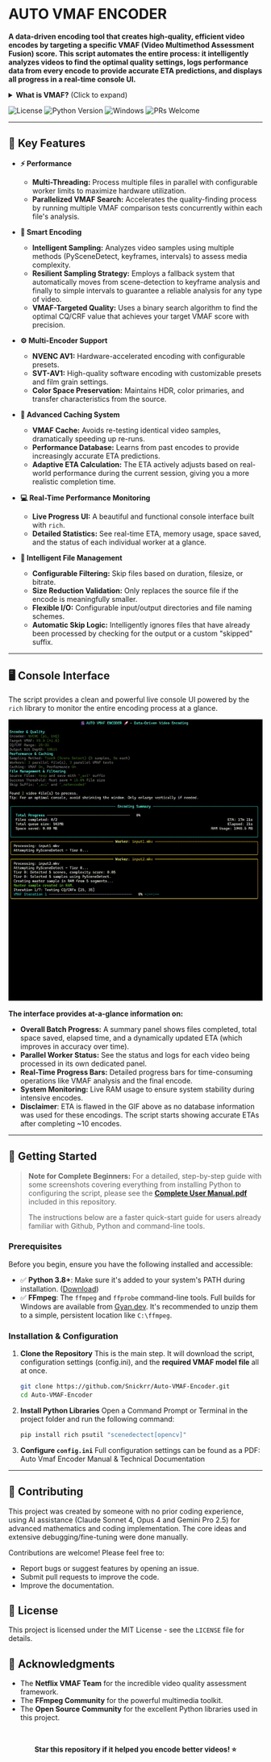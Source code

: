 # AUTO VMAF ENCODER

**A data-driven encoding tool that creates high-quality, efficient video encodes by targeting a specific VMAF (Video Multimethod Assessment Fusion) score. This script automates the entire process: it intelligently analyzes videos to find the optimal quality settings, logs performance data from every encode to provide accurate ETA predictions, and displays all progress in a real-time console UI.**

<details>
  <summary><strong>What is VMAF?</strong> (Click to expand)</summary>
  
  Video Multimethod Assessment Fusion (VMAF) is a perceptual video quality metric developed by Netflix. It uses a machine-learning model to predict subjective video quality more accurately than traditional metrics like PSNR or SSIM. It has become an industry standard for optimizing video encoding to ensure the best viewing experience for a given bandwidth. This script leverages VMAF to make intelligent, quality-based encoding decisions.
</details>

</div>

![License](https://img.shields.io/badge/license-MIT-green)
![Python Version](https://img.shields.io/badge/python-3.8+-blue)
![Windows](https://img.shields.io/badge/-Windows-0078D6?logo=windows&logoColor=white)
![PRs Welcome](https://img.shields.io/badge/PRs-welcome-brightgreen.svg)


---

## 🎯 Key Features

* **⚡ Performance**
    * **Multi-Threading:** Process multiple files in parallel with configurable worker limits to maximize hardware utilization.
    * **Parallelized VMAF Search:** Accelerates the quality-finding process by running multiple VMAF comparison tests concurrently within each file's analysis.

* **🧠 Smart Encoding**
    * **Intelligent Sampling:** Analyzes video samples using multiple methods (PySceneDetect, keyframes, intervals) to assess media complexity.
    * **Resilient Sampling Strategy:** Employs a fallback system that automatically moves from scene-detection to keyframe analysis and finally to simple intervals to guarantee a reliable analysis for any type of video.
    * **VMAF-Targeted Quality:** Uses a binary search algorithm to find the optimal CQ/CRF value that achieves your target VMAF score with precision.


* **⚙️ Multi-Encoder Support**
    * **NVENC AV1:** Hardware-accelerated encoding with configurable presets.
    * **SVT-AV1:** High-quality software encoding with customizable presets and film grain settings.
    * **Color Space Preservation:** Maintains HDR, color primaries, and transfer characteristics from the source.

* **🚀 Advanced Caching System**
    * **VMAF Cache:** Avoids re-testing identical video samples, dramatically speeding up re-runs.
    * **Performance Database:** Learns from past encodes to provide increasingly accurate ETA predictions.
    * **Adaptive ETA Calculation:** The ETA actively adjusts based on real-world performance during the current session, giving you a more realistic completion time.

* **💻 Real-Time Performance Monitoring**
    * **Live Progress UI:** A beautiful and functional console interface built with `rich`.
    * **Detailed Statistics:** See real-time ETA, memory usage, space saved, and the status of each individual worker at a glance.

* **📂 Intelligent File Management**
    * **Configurable Filtering:** Skip files based on duration, filesize, or bitrate.
    * **Size Reduction Validation:** Only replaces the source file if the encode is meaningfully smaller.
    * **Flexible I/O:** Configurable input/output directories and file naming schemes.
    * **Automatic Skip Logic:** Intelligently ignores files that have already been processed by checking for the output or a custom "skipped" suffix.
---
## 🖥️ Console Interface

The script provides a clean and powerful live console UI powered by the `rich` library to monitor the entire encoding process at a glance.


![Live Demo of Auto VMAF Encoder](https://github.com/Snickrr/Auto-VMAF-Encoder/blob/main/images/demo.gif) 

**The interface provides at-a-glance information on:**

* **Overall Batch Progress:** A summary panel shows files completed, total space saved, elapsed time, and a dynamically updated ETA (which improves in accuracy over time).
* **Parallel Worker Status:** See the status and logs for each video being processed in its own dedicated panel.
* **Real-Time Progress Bars:** Detailed progress bars for time-consuming operations like VMAF analysis and the final encode.
* **System Monitoring:** Live RAM usage to ensure system stability during intensive encodes.
* **Disclaimer**: ETA is flawed in the GIF above as no database information was used for these encodings. The script starts showing accurate ETAs after completing ~10 encodes.
---

## 🚀 Getting Started

> **Note for Complete Beginners:**
> For a detailed, step-by-step guide with some screenshots covering everything from installing Python to configuring the script, please see the **[Complete User Manual.pdf](https://github.com/Snickrr/Auto-VMAF-Encoder/blob/main/Auto%20Vmaf%20Encoder%20Install%20Guide%2C%20Manual%20%26%20Technical%20Documentation%20V1.0.pdf)** included in this repository.
>
> The instructions below are a faster quick-start guide for users already familiar with Github, Python and command-line tools.

### Prerequisites

Before you begin, ensure you have the following installed and accessible:

* ✅ **Python 3.8+**: Make sure it's added to your system's PATH during installation. ([Download](https://python.org/downloads/))
* ✅ **FFmpeg**: The `ffmpeg` and `ffprobe` command-line tools. Full builds for Windows are available from [Gyan.dev](https://www.gyan.dev/ffmpeg/builds/). It's recommended to unzip them to a simple, persistent location like `C:\ffmpeg`.

### Installation & Configuration

1.  **Clone the Repository**
    This is the main step. It will download the script, configuration settings (config.ini), and the **required VMAF model file** all at once.
    ```bash
    git clone https://github.com/Snickrr/Auto-VMAF-Encoder.git
    cd Auto-VMAF-Encoder
    ```

2.  **Install Python Libraries**
    Open a Command Prompt or Terminal in the project folder and run the following command:
    ```bash
    pip install rich psutil "scenedectect[opencv]"
    ```

3.  **Configure `config.ini`**
    Full configuration settings can be found as a PDF: Auto Vmaf Encoder Manual & Technical Documentation

---

## 🤝 Contributing

This project was created by someone with no prior coding experience, using AI assistance (Claude Sonnet 4, Opus 4 and Gemini Pro 2.5) for advanced mathematics and coding implementation. The core ideas and extensive debugging/fine-tuning were done manually.

Contributions are welcome! Please feel free to:
* Report bugs or suggest features by opening an issue.
* Submit pull requests to improve the code.
* Improve the documentation.

## 📄 License

This project is licensed under the MIT License - see the `LICENSE` file for details.

## 🙏 Acknowledgments
* The **Netflix VMAF Team** for the incredible video quality assessment framework.
* The **FFmpeg Community** for the powerful multimedia toolkit.
* The **Open Source Community** for the excellent Python libraries used in this project.

<br>
<div align="center">

**Star this repository if it helped you encode better videos! ⭐**

</div>

















